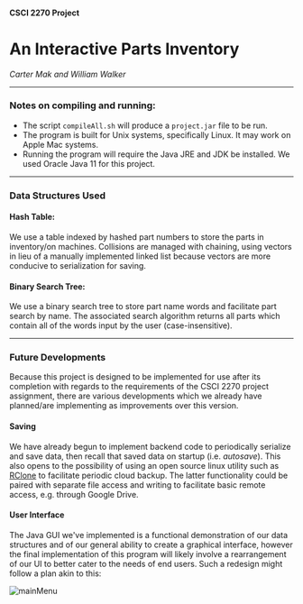 #### CSCI 2270 Project
# An Interactive Parts Inventory
*Carter Mak and William Walker*

---

### Notes on compiling and running:
- The script `compileAll.sh`  will produce a `project.jar` file to be run.
- The program is built for Unix systems, specifically Linux. It may work on Apple Mac systems.
- Running the program will require the Java JRE and JDK be installed. We used Oracle Java 11 for this project.

---

### Data Structures Used
#### Hash Table:
We use a table indexed by hashed part numbers to store the parts in inventory/on machines. Collisions are managed with chaining, using vectors in lieu of a manually implemented linked list because vectors are more conducive to serialization for saving. 
#### Binary Search Tree:
We use a binary search tree to store part name words and facilitate part search by name. The associated search algorithm returns all parts which contain all of the words input by the user (case-insensitive). 

---

### Future Developments
Because this project is designed to be implemented for use after its completion with regards to the requirements of the CSCI 2270 project assignment, there are various developments which we already have planned/are implementing as improvements over this version.

#### Saving
We have already begun to implement backend code to periodically serialize and save data, then recall that saved data on startup (i.e. *autosave*). This also opens to the possibility of using an open source linux utility such as [RClone](https://rclone.org/) to facilitate periodic cloud backup. The latter functionality could be paired with separate file access and writing to facilitate basic remote access, e.g. through Google Drive.

#### User Interface
The Java GUI we've implemented is a functional demonstration of our data structures and of our general ability to create a graphical interface, however the final implementation of this program will likely involve a rearrangement of our UI to better cater to the needs of end users. Such a redesign might follow a plan akin to this:

![mainMenu](https://user-images.githubusercontent.com/49076171/56089190-a1683f80-5e4c-11e9-978e-d68eb0ae0f72.png)
